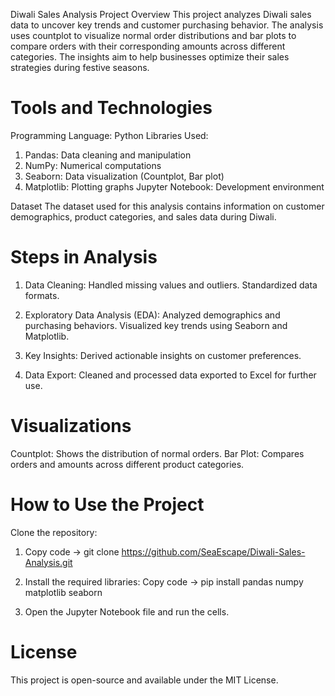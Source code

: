 Diwali Sales Analysis
Project Overview
This project analyzes Diwali sales data to uncover key trends and customer purchasing behavior. The analysis uses countplot to visualize normal order distributions and bar plots to compare orders with their corresponding amounts across different categories. The insights aim to help businesses optimize their sales strategies during festive seasons.

# Tools and Technologies
Programming Language: Python
Libraries Used:
1. Pandas: Data cleaning and manipulation
2. NumPy: Numerical computations
3. Seaborn: Data visualization (Countplot, Bar plot)
4. Matplotlib: Plotting graphs
Jupyter Notebook: Development environment

Dataset
The dataset used for this analysis contains information on customer demographics, product categories, and sales data during Diwali.

# Steps in Analysis
1. Data Cleaning:
Handled missing values and outliers.
Standardized data formats.

2. Exploratory Data Analysis (EDA):
Analyzed demographics and purchasing behaviors.
Visualized key trends using Seaborn and Matplotlib.

3. Key Insights:
Derived actionable insights on customer preferences.

4. Data Export:
Cleaned and processed data exported to Excel for further use.

# Visualizations
Countplot: Shows the distribution of normal orders.
Bar Plot: Compares orders and amounts across different product categories.

# How to Use the Project
Clone the repository:
1. Copy code
-> git clone https://github.com/SeaEscape/Diwali-Sales-Analysis.git  

2. Install the required libraries:
Copy code
-> pip install pandas numpy matplotlib seaborn  

3. Open the Jupyter Notebook file and run the cells.

# License
This project is open-source and available under the MIT License.
